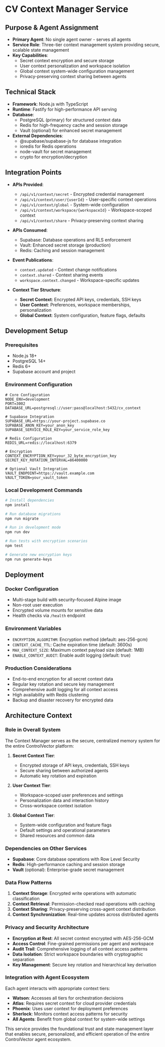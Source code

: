# CV Context Manager Service

## Purpose & Agent Assignment
- **Primary Agent**: No single agent owner - serves all agents
- **Service Role**: Three-tier context management system providing secure, scalable state management
- **Key Capabilities**: 
  - Secret context encryption and secure storage
  - User context personalization and workspace isolation
  - Global context system-wide configuration management
  - Privacy-preserving context sharing between agents

## Technical Stack
- **Framework**: Node.js with TypeScript
- **Runtime**: Fastify for high-performance API serving
- **Database**: 
  - PostgreSQL (primary) for structured context data
  - Redis for high-frequency cache and session storage
  - Vault (optional) for enhanced secret management
- **External Dependencies**:
  - @supabase/supabase-js for database integration
  - ioredis for Redis operations
  - node-vault for secret management
  - crypto for encryption/decryption

## Integration Points
- **APIs Provided**:
  - `/api/v1/context/secret` - Encrypted credential management
  - `/api/v1/context/user/{userId}` - User-specific context operations
  - `/api/v1/context/global` - System-wide configuration
  - `/api/v1/context/workspace/{workspaceId}` - Workspace-scoped context
  - `/api/v1/context/share` - Privacy-preserving context sharing

- **APIs Consumed**:
  - Supabase: Database operations and RLS enforcement
  - Vault: Enhanced secret storage (production)
  - Redis: Caching and session management

- **Event Publications**:
  - `context.updated` - Context change notifications
  - `context.shared` - Context sharing events
  - `workspace.context.changed` - Workspace-specific updates

- **Context Tier Structure**:
  - **Secret Context**: Encrypted API keys, credentials, SSH keys
  - **User Context**: Preferences, workspace memberships, personalization
  - **Global Context**: System configuration, feature flags, defaults

## Development Setup

### Prerequisites
- Node.js 18+
- PostgreSQL 14+
- Redis 6+
- Supabase account and project

### Environment Configuration
```env
# Core Configuration
NODE_ENV=development
PORT=3002
DATABASE_URL=postgresql://user:pass@localhost:5432/cv_context

# Supabase Integration
SUPABASE_URL=https://your-project.supabase.co
SUPABASE_ANON_KEY=your_anon_key
SUPABASE_SERVICE_ROLE_KEY=your_service_role_key

# Redis Configuration
REDIS_URL=redis://localhost:6379

# Encryption
CONTEXT_ENCRYPTION_KEY=your_32_byte_encryption_key
SECRET_KEY_ROTATION_INTERVAL=86400000

# Optional Vault Integration
VAULT_ENDPOINT=https://vault.example.com
VAULT_TOKEN=your_vault_token
```

### Local Development Commands
```bash
# Install dependencies
npm install

# Run database migrations
npm run migrate

# Run in development mode
npm run dev

# Run tests with encryption scenarios
npm test

# Generate new encryption keys
npm run generate-keys
```

## Deployment

### Docker Configuration
- Multi-stage build with security-focused Alpine image
- Non-root user execution
- Encrypted volume mounts for sensitive data
- Health checks via `/health` endpoint

### Environment Variables
- `ENCRYPTION_ALGORITHM`: Encryption method (default: aes-256-gcm)
- `CONTEXT_CACHE_TTL`: Cache expiration time (default: 3600s)
- `MAX_CONTEXT_SIZE`: Maximum context payload size (default: 1MB)
- `ENABLE_CONTEXT_AUDIT`: Enable audit logging (default: true)

### Production Considerations
- End-to-end encryption for all secret context data
- Regular key rotation and secure key management
- Comprehensive audit logging for all context access
- High availability with Redis clustering
- Backup and disaster recovery for encrypted data

## Architecture Context

### Role in Overall System
The Context Manager serves as the secure, centralized memory system for the entire ControlVector platform:

1. **Secret Context Tier**:
   - Encrypted storage of API keys, credentials, SSH keys
   - Secure sharing between authorized agents
   - Automatic key rotation and expiration

2. **User Context Tier**:
   - Workspace-scoped user preferences and settings
   - Personalization data and interaction history
   - Cross-workspace context isolation

3. **Global Context Tier**:
   - System-wide configuration and feature flags
   - Default settings and operational parameters
   - Shared resources and common data

### Dependencies on Other Services
- **Supabase**: Core database operations with Row Level Security
- **Redis**: High-performance caching and session storage
- **Vault** (optional): Enterprise-grade secret management

### Data Flow Patterns
1. **Context Storage**: Encrypted write operations with automatic classification
2. **Context Retrieval**: Permission-checked read operations with caching
3. **Context Sharing**: Privacy-preserving cross-agent context distribution
4. **Context Synchronization**: Real-time updates across distributed agents

### Privacy and Security Architecture
- **Encryption at Rest**: All secret context encrypted with AES-256-GCM
- **Access Control**: Fine-grained permissions per agent and workspace
- **Audit Trail**: Comprehensive logging of all context access patterns
- **Data Isolation**: Strict workspace boundaries with cryptographic separation
- **Key Management**: Secure key rotation and hierarchical key derivation

### Integration with Agent Ecosystem
Each agent interacts with appropriate context tiers:
- **Watson**: Accesses all tiers for orchestration decisions
- **Atlas**: Requires secret context for cloud provider credentials
- **Phoenix**: Uses user context for deployment preferences
- **Sherlock**: Monitors context access patterns for security
- **All Agents**: Benefit from global context for system-wide settings

This service provides the foundational trust and state management layer that enables secure, personalized, and efficient operation of the entire ControlVector agent ecosystem.